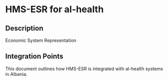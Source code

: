 # HMS-ESR for al-health

## Description

Economic System Representation

## Integration Points

This document outlines how HMS-ESR is integrated with al-health systems in Albania.
